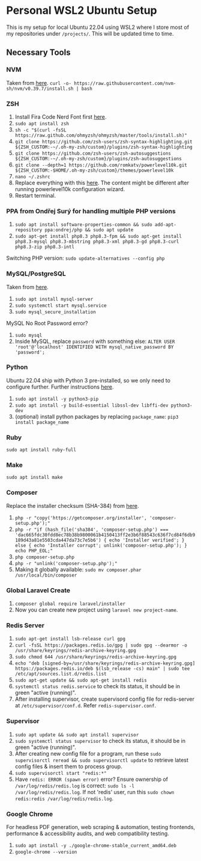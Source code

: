# Personal WSL2 Ubuntu Setup
This is my setup for local Ubuntu 22.04 using WSL2 where I store most of my repositories under `/projects/`. This will be updated time to time.

## Necessary Tools
### NVM
Taken from [here](https://github.com/nvm-sh/nvm).
`curl -o- https://raw.githubusercontent.com/nvm-sh/nvm/v0.39.7/install.sh | bash`

### ZSH
1. Install Fira Code Nerd Font first [here](https://github.com/ryanoasis/nerd-fonts/releases).
2. `sudo apt install zsh`
3. `sh -c "$(curl -fsSL https://raw.github.com/ohmyzsh/ohmyzsh/master/tools/install.sh)"`
4. `git clone https://github.com/zsh-users/zsh-syntax-highlighting.git ${ZSH_CUSTOM:-~/.oh-my-zsh/custom}/plugins/zsh-syntax-highlighting`
5. `git clone https://github.com/zsh-users/zsh-autosuggestions ${ZSH_CUSTOM:-~/.oh-my-zsh/custom}/plugins/zsh-autosuggestions`
6. `git clone --depth=1 https://github.com/romkatv/powerlevel10k.git ${ZSH_CUSTOM:-$HOME/.oh-my-zsh/custom}/themes/powerlevel10k`
7. `nano ~/.zshrc`
8. Replace everything with this [here](https://github.com/azri-cs/wsl2-setup/blob/main/.zshrc). The content might be different after running powerlevel10k configuration wizard.
9. Restart terminal.


### PPA from Ondřej Surý for handling multiple PHP versions
1. `sudo apt install software-properties-common && sudo add-apt-repository ppa:ondrej/php && sudo apt update`
2. `sudo apt-get install php8.3 php8.3-fpm && sudo apt-get install php8.3-mysql php8.3-mbstring php8.3-xml php8.3-gd php8.3-curl php8.3-zip php8.3-intl`

Switching PHP version: `sudo update-alternatives --config php`

### MySQL/PostgreSQL
Taken from [here](https://www.digitalocean.com/community/tutorials/how-to-install-mysql-on-ubuntu-22-04).
1. `sudo apt install mysql-server`
2. `sudo systemctl start mysql.service`
3. `sudo mysql_secure_installation`

MySQL No Root Password error?
1. `sudo mysql`
2. Inside MySQL, replace `password` with something else: `ALTER USER 'root'@'localhost' IDENTIFIED WITH mysql_native_password BY 'password';`

### Python
Ubuntu 22.04 ship with Python 3 pre-installed, so we only need to configure further. Further instructions [here](https://www.digitalocean.com/community/tutorials/how-to-install-python-3-and-set-up-a-programming-environment-on-ubuntu-22-04).
1. `sudo apt install -y python3-pip`
2. `sudo apt install -y build-essential libssl-dev libffi-dev python3-dev`
3. (optional) install python packages by replacing `package_name`: `pip3 install package_name`

### Ruby
`sudo apt install ruby-full`

### Make
`sudo apt install make`

### Composer
Replace the installer checksum (SHA-384) from [here](https://composer.github.io/pubkeys.html).
1. `php -r "copy('https://getcomposer.org/installer', 'composer-setup.php');"`
2. `php -r "if (hash_file('sha384', 'composer-setup.php') === 'dac665fdc30fdd8ec78b38b9800061b4150413ff2e3b6f88543c636f7cd84f6db9189d43a81e5503cda447da73c7e5b6') { echo 'Installer verified'; } else { echo 'Installer corrupt'; unlink('composer-setup.php'); } echo PHP_EOL;"`
3. `php composer-setup.php`
4. `php -r "unlink('composer-setup.php');"`
5. Making it globally available: `sudo mv composer.phar /usr/local/bin/composer`

### Global Laravel Create
1. `composer global require laravel/installer`
2. Now you can create new project using `laravel new project-name`.

### Redis Server
1. `sudo apt-get install lsb-release curl gpg`
2. `curl -fsSL https://packages.redis.io/gpg | sudo gpg --dearmor -o /usr/share/keyrings/redis-archive-keyring.gpg`
3. `sudo chmod 644 /usr/share/keyrings/redis-archive-keyring.gpg`
4. `echo "deb [signed-by=/usr/share/keyrings/redis-archive-keyring.gpg] https://packages.redis.io/deb $(lsb_release -cs) main" | sudo tee /etc/apt/sources.list.d/redis.list`
5. `sudo apt-get update && sudo apt-get install redis`
6. `systemctl status redis.service` to check its status, it should be in green "active (running)".
7. After installing supervisor, create supervisord config file for redis-server at `/etc/supervisor/conf.d`. Refer `redis-supervisor.conf`.

### Supervisor
1. `sudo apt update && sudo apt install supervisor`
2. `sudo systemctl status supervisor` to check its status, it should be in green "active (running)".
3. After creating new config file for a program, run these `sudo supervisorctl reread && sudo supervisorctl update`  to retrieve latest config files & insert them to process group.
4. `sudo supervisorctl start "redis:*"`
5. Have `redis: ERROR (spawn error)` error? Ensure ownership of `/var/log/redis/redis.log` is correct: `sudo ls -l /var/log/redis/redis.log`. If not 'redis' user, run this `sudo chown redis:redis /var/log/redis/redis.log`.

### Google Chrome
For headless PDF generation, web scraping & automation, testing frontends, performance & accessibility audits, and web compatibility testing.
1. `sudo apt install -y ./google-chrome-stable_current_amd64.deb`
2. `google-chrome --version`
